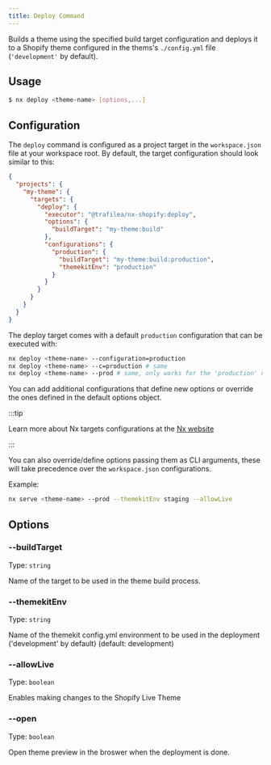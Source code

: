 ```yaml
---
title: Deploy Command
---
```


Builds a theme using the specified build target configuration and deploys it to a Shopify theme configured in the thems's `./config.yml` file (`'development'` by default).

## Usage

```bash
$ nx deploy <theme-name> [options,...]
```

## Configuration

The `deploy` command is configured as a project target in the `workspace.json` file at your workspace root. By default, the target configuration should look similar to this:

```json
{
  "projects": {
    "my-theme": {
      "targets": {
        "deploy": {
          "executor": "@trafilea/nx-shopify:deploy",
          "options": {
            "buildTarget": "my-theme:build"
          },
          "configurations": {
            "production": {
              "buildTarget": "my-theme:build:production",
              "themekitEnv": "production"
            }
          }
        }
      }
    }
  }
}
```

The deploy target comes with a default `production` configuration that can be executed with:

```bash
nx deploy <theme-name> --configuration=production
nx deploy <theme-name> --c=production # same
nx deploy <theme-name> --prod # same, only works for the 'production' named config
```

You can add additional configurations that define new options or override the ones defined in the default options object.

:::tip

Learn more about Nx targets configurations at the [Nx website](https://nx.dev)

:::

You can also override/define options passing them as CLI arguments, these will take precedence over the `workspace.json` configurations.

Example:

```bash
nx serve <theme-name> --prod --themekitEnv staging --allowLive
```

## Options

### --buildTarget

Type: `string`

Name of the target to be used in the theme build process.

### --themekitEnv

Type: `string`

Name of the themekit config.yml environment to be used in the deployment ('development' by default) (default: development)

### --allowLive

Type: `boolean`

Enables making changes to the Shopify Live Theme

### --open

Type: `boolean`

Open theme preview in the broswer when the deployment is done.
